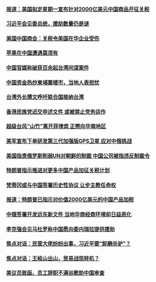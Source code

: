 #### [报道：美国拟定星期一宣布针对2000亿美元中国商品开征关税](../pages/zyyyoeqqvi/4573565.md) 

#### [习近平会见委总统，援助数量仍是谜](../pages/zyyyoeqqvi/4573532.md) 

#### [美国中国商会：关税令美国在华企业受伤 ](../pages/zyyyoeqqvi/4573119.md) 

#### [苹果在中国遭遇莫须有](../pages/zyyyoeqqvi/4573070.md) 

#### [中国官媒称破获百余起台湾间谍案件](../pages/zyyyoeqqvi/4572981.md) 

#### [中国资金热炒柬埔寨楼市，当地人表担忧](../pages/zyyyoeqqvi/4572905.md) 

#### [台湾外长撰文呼吁联合国接纳台湾 ](../pages/zyyyoeqqvi/4572872.md) 

#### [香港民族党迟交申述文件 或被禁止党务运作](../pages/zyyyoeqqvi/4572841.md) 

#### [超级台风“山竹”离开菲律宾 正劈向华南地区](../pages/zyyyoeqqvi/4572836.md) 

#### [美军宣布下单研发第三代加强版GPS卫星 应对中俄挑战](../pages/zyyyoeqqvi/4572826.md) 

#### [美国指责俄罗斯削弱UN对朝鲜的制裁  中国公司被指违反制裁令](../pages/zyyyoeqqvi/4572820.md) 

#### [特朗普指示推进对更多中国产品加征关税计划](../pages/zyyyoeqqvi/4572465.md) 

#### [梵蒂冈或与中国签署历史性协议 让步主教任命权](../pages/zyyyoeqqvi/4572382.md) 

#### [报道：特朗普已指示对价值2000亿美元的中国产品加税](../pages/zyyyoeqqvi/4571959.md) 

#### [中俄签署开发远东新文件 当地华商经商环境却日益恶化](../pages/zyyyoeqqvi/4571838.md) 

#### [李克强会见马杜罗称中国愿向委内瑞拉提供援助 ](../pages/zyyyoeqqvi/4571804.md) 

#### [焦点对话：民营大佬纷纷出事，习近平要“卸磨杀驴”？](../pages/zyyyoeqqvi/4571750.md) 

#### [焦点对话：王岐山出山，贸易战现转机？](../pages/zyyyoeqqvi/4571728.md) 

#### [美议员致函、员工辞职不满谷歌助中国审查 ](../pages/zyyyoeqqvi/4571687.md) 

